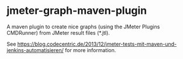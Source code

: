 jmeter-graph-maven-plugin
=========================

A maven plugin to create nice graphs (using the JMeter Plugins CMDRunner) from JMeter result files (*.jtl).

See https://blog.codecentric.de/2013/12/jmeter-tests-mit-maven-und-jenkins-automatisieren/ for more information.
